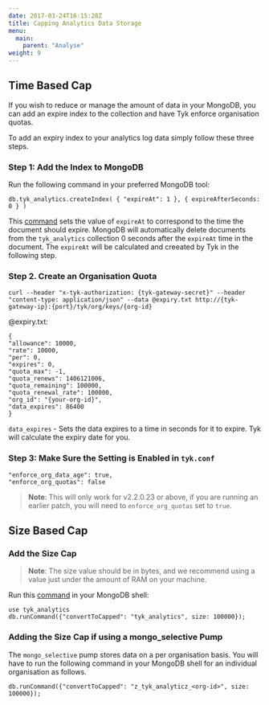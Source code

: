 ```yaml
---
date: 2017-03-24T16:15:28Z
title: Capping Analytics Data Storage
menu:
  main:
    parent: "Analyse"
weight: 9 
---
```


## <a name="time-based-cap"></a>Time Based Cap

If you wish to reduce or manage the amount of data in your MongoDB, you can  add an expire index to the collection and have Tyk enforce organisation quotas.

To add an expiry index to your analytics log data simply follow these three steps.

### Step 1: Add the Index to MongoDB

Run the following command in your preferred MongoDB tool:

```{.copyWrapper}
db.tyk_analytics.createIndex( { "expireAt": 1 }, { expireAfterSeconds: 0 } )
```
This [command](https://docs.mongodb.com/manual/tutorial/expire-data/#expire-documents-at-a-specific-clock-time) sets the value of `expireAt` to correspond to the time the document should expire. MongoDB will automatically delete documents from the `tyk_analytics` collection 0 seconds after the `expireAt` time in the document. The `expireAt` will be calculated and creeated by Tyk in the following step.

### Step 2. Create an Organisation Quota

```{.copyWrapper}
curl --header "x-tyk-authorization: {tyk-gateway-secret}" --header "content-type: application/json" --data @expiry.txt http://{tyk-gateway-ip}:{port}/tyk/org/keys/{org-id}
```

@expiry.txt:

```{.json}
{
"allowance": 10000,
"rate": 10000,
"per": 0,
"expires": 0,
"quota_max": -1,
"quota_renews": 1406121006,
"quota_remaining": 100000,
"quota_renewal_rate": 100000,
"org_id": "{your-org-id}",
"data_expires": 86400
}
```

`data_expires` - Sets the data expires to a time in seconds for it to expire. Tyk will calculate the expiry date for you.

### Step 3: Make Sure the Setting is Enabled in `tyk.conf`

```{.json}
"enforce_org_data_age": true, 
"enforce_org_quotas": false
```

> **Note**: This will only work for v2.2.0.23 or above, if you are running an earlier patch, you will need to `enforce_org_quotas` set to `true`.

## <a name="size-based-cap"></a> Size Based Cap

### Add the Size Cap

>  **Note**: The size value should be in bytes, and we recommend using a value just under the amount of RAM on your machine.

Run this [command]( https://docs.mongodb.com/manual/reference/command/convertToCapped/ ) in your MongoDB shell:

```{.copyWrapper}
use tyk_analytics
db.runCommand({"convertToCapped": "tyk_analytics", size: 100000});
```

### Adding the Size Cap if using a mongo_selective Pump

The `mongo_selective` pump stores data on a per organisation basis. You will have to run the following command in your MongoDB shell for an individual organisation as follows.


```{.copyWrapper}
db.runCommand({"convertToCapped": "z_tyk_analyticz_<org-id>", size: 100000});
```
